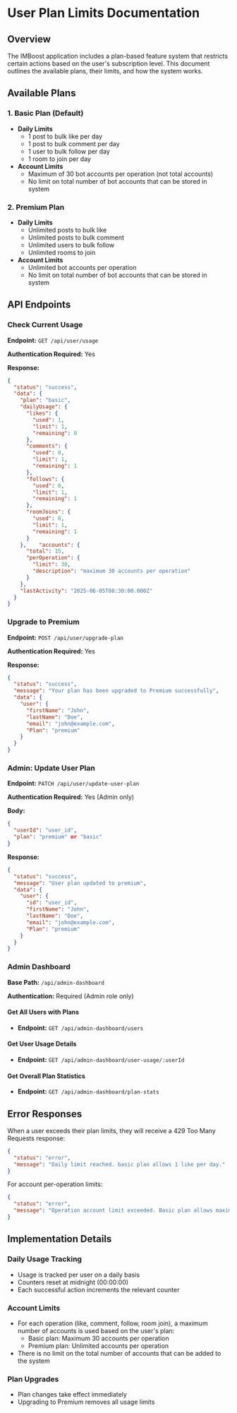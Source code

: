 # User Plan Limits Documentation

## Overview
The IMBoost application includes a plan-based feature system that restricts certain actions based on the user's subscription level. This document outlines the available plans, their limits, and how the system works.

## Available Plans

### 1. Basic Plan (Default)
- **Daily Limits**
  - 1 post to bulk like per day
  - 1 post to bulk comment per day
  - 1 user to bulk follow per day
  - 1 room to join per day
- **Account Limits**
  - Maximum of 30 bot accounts per operation (not total accounts)
  - No limit on total number of bot accounts that can be stored in system

### 2. Premium Plan
- **Daily Limits**
  - Unlimited posts to bulk like
  - Unlimited posts to bulk comment
  - Unlimited users to bulk follow
  - Unlimited rooms to join
- **Account Limits**
  - Unlimited bot accounts per operation
  - No limit on total number of bot accounts that can be stored in system

## API Endpoints

### Check Current Usage
**Endpoint:** `GET /api/user/usage`

**Authentication Required:** Yes

**Response:**
```json
{
  "status": "success",
  "data": {
    "plan": "basic",
    "dailyUsage": {
      "likes": {
        "used": 1,
        "limit": 1,
        "remaining": 0
      },
      "comments": {
        "used": 0,
        "limit": 1,
        "remaining": 1
      },
      "follows": {
        "used": 0,
        "limit": 1,
        "remaining": 1
      },
      "roomJoins": {
        "used": 0,
        "limit": 1,
        "remaining": 1
      }
    },    "accounts": {
      "total": 15,
      "perOperation": {
        "limit": 30,
        "description": "maximum 30 accounts per operation"
      }
    },
    "lastActivity": "2025-06-05T08:30:00.000Z"
  }
}
```

### Upgrade to Premium
**Endpoint:** `POST /api/user/upgrade-plan`

**Authentication Required:** Yes

**Response:**
```json
{
  "status": "success",
  "message": "Your plan has been upgraded to Premium successfully",
  "data": {
    "user": {
      "firstName": "John",
      "lastName": "Doe",
      "email": "john@example.com",
      "Plan": "premium"
    }
  }
}
```

### Admin: Update User Plan
**Endpoint:** `PATCH /api/user/update-user-plan`

**Authentication Required:** Yes (Admin only)

**Body:**
```json
{
  "userId": "user_id",
  "plan": "premium" or "basic"
}
```

**Response:**
```json
{
  "status": "success",
  "message": "User plan updated to premium",
  "data": {
    "user": {
      "id": "user_id",
      "firstName": "John",
      "lastName": "Doe",
      "email": "john@example.com",
      "Plan": "premium"
    }
  }
}
```

### Admin Dashboard
**Base Path:** `/api/admin-dashboard`

**Authentication:** Required (Admin role only)

#### Get All Users with Plans
- **Endpoint:** `GET /api/admin-dashboard/users`

#### Get User Usage Details
- **Endpoint:** `GET /api/admin-dashboard/user-usage/:userId`

#### Get Overall Plan Statistics
- **Endpoint:** `GET /api/admin-dashboard/plan-stats`

## Error Responses

When a user exceeds their plan limits, they will receive a 429 Too Many Requests response:

```json
{
  "status": "error",
  "message": "Daily limit reached. basic plan allows 1 like per day."
}
```

For account per-operation limits:

```json
{
  "status": "error",
  "message": "Operation account limit exceeded. Basic plan allows maximum 30 accounts per operation."
}
```

## Implementation Details

### Daily Usage Tracking
- Usage is tracked per user on a daily basis
- Counters reset at midnight (00:00:00)
- Each successful action increments the relevant counter

### Account Limits
- For each operation (like, comment, follow, room join), a maximum number of accounts is used based on the user's plan:
  - Basic plan: Maximum 30 accounts per operation
  - Premium plan: Unlimited accounts per operation
- There is no limit on the total number of accounts that can be added to the system

### Plan Upgrades
- Plan changes take effect immediately
- Upgrading to Premium removes all usage limits
